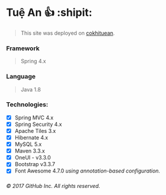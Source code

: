 # Tuệ An :+1: :shipit:
> This site was deployed on [cokhituean](http://cokhituean.com/).

### Framework
> Spring 4.x

### Language
> Java 1.8

### Technologies:
- [x] Spring MVC 4.x
- [x] Spring Security 4.x
- [x] Apache Tiles 3.x
- [x] Hibernate 4.x
- [x] MySQL 5.x
- [x] Maven 3.3.x
- [x] OneUI - v3.3.0
- [x] Bootstrap v3.3.7
- [x] Font Awesome 4.7.0
*using annotation-based configuration.*

###
*© 2017 GitHub Inc. All rights reserved.*
